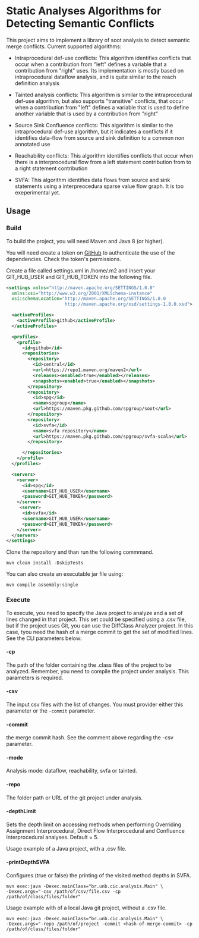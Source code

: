 # Static Analyses Algorithms for Detecting Semantic Conflicts

This project aims to implement a library of soot analysis to detect semantic merge conflicts.
Current supported algorithms:

   * Intraprocedural def-use conflicts: This algorithm identifies conflicts
       that occur when a contribution from "left" defines a variable
           that a contribution from "right" uses. Its implementation is mostly based on
	       intraprocedural dataflow analysis, and is quite similar to the
	           reach definition analysis
		   
   * Tainted analysis conflicts: This algorithm is similar to the intraprocedural def-use algorithm, but also supports "transitive" conflicts, that occur when a contribution from "left" defines a variable that is used to define another variable that is used by a contribution from "right" 

   * Source Sink Confluence conflicts: This algorithm is similar to the intraprocedural def-use algorithm, but it indicates a conflicts if it identifies data-flow from 
    source and sink definition to a common non annotated use

   * Reachability conflicts: This algorithm identifies conflicts that occur
      when there is a interprocedural flow from a left statement contribution from
         to a right statement contribution

   * SVFA: This algorithm identifies data flows from source and sink statements
      using a interpreocedura sparse value flow graph. It is too exeperimental yet.

## Usage

### Build

To build the project, you will need Maven and Java 8 (or higher).

You will need create a token on [GitHub](https://docs.github.com/pt/github/authenticating-to-github/creating-a-personal-access-token) to authenticate the use of the dependencies. Check the token's permissions.

Create a file called settings.xml in /home/.m2 and insert your GIT_HUB_USER and GIT_HUB_TOKEN into the following file.

```xml
<settings xmlns="http://maven.apache.org/SETTINGS/1.0.0"
  xmlns:xsi="http://www.w3.org/2001/XMLSchema-instance"
  xsi:schemaLocation="http://maven.apache.org/SETTINGS/1.0.0
                      http://maven.apache.org/xsd/settings-1.0.0.xsd">

  <activeProfiles>
    <activeProfile>github</activeProfile>
  </activeProfiles>

  <profiles>
    <profile>
      <id>github</id>
      <repositories>
        <repository>
          <id>central</id>
          <url>https://repo1.maven.org/maven2</url>
          <releases><enabled>true</enabled></releases>
          <snapshots><enabled>true</enabled></snapshots>
        </repository>
        <repository>
          <id>spg</id>
          <name>spgroup</name>
          <url>https://maven.pkg.github.com/spgroup/soot</url>
        </repository>
        <repository>
          <id>svfa</id>
          <name>svfa repository</name>
          <url>https://maven.pkg.github.com/spgroup/svfa-scala</url>
        </repository>

      </repositories>
    </profile>
  </profiles>

  <servers>
    <server>
      <id>spg</id>
      <username>GIT_HUB_USER</username>
      <password>GIT_HUB_TOKEN</password>
    </server>
     <server>
      <id>svfa</id>
      <username>GIT_HUB_USER</username>
      <password>GIT_HUB_TOKEN</password>
    </server>
  </servers>
</settings>
```

Clone the repository and than run the following commmand. 

```SHELL
mvn clean install -DskipTests
```

You can also create an executable jar file using:

```SHELL
mvn compile assembly:single
```
### Execute

To execute, you need to specify the Java project to analyze and a set of lines changed in that project.
This set could be specified using a .csv file, but if the project uses Git, you can use the DiffClass Analyzer project.
In this case, tyou need the hash of a merge commit to get the set of modified lines. See the CLI parameters below:


#### -cp
The path of the folder containing the .class files of the project to be analyzed.
Remember, you need to compile the project under analysis. This parameters is required.

#### -csv
The input csv files with the list of changes. You must provider either this parameter or the ```-commit``` parameter.

#### -commit

the merge commit hash. See the comment above regarding the -csv parameter.

#### -mode

Analysis mode: dataflow, reachability, svfa or tainted.

#### -repo

The folder path or URL of the git project under analysis.

#### -depthLimit

Sets the depth limit on accessing methods when performing Overriding Assignment Interprocedural, Direct Flow Interprocedural and Confluence Interprocedural analyses. Default = 5.

Usage example of a Java project, with a .csv file.

#### -printDepthSVFA

Configures (true or false) the printing of the visited method depths in SVFA.

```SHELL
mvn exec:java -Dexec.mainClass="br.unb.cic.analysis.Main" \
-Dexec.args="-csv /path/of/csv/file.csv -cp /path/of/class/files/folder"
```

Usage example with of a local Java git project, without a .csv file.

```SHELL
mvn exec:java -Dexec.mainClass="br.unb.cic.analysis.Main" \
-Dexec.args="-repo /path/of/project -commit <hash-of-merge-commit> -cp /path/of/class/files/folder"
```

